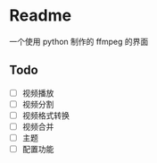 # Readme

一个使用 python 制作的 ffmpeg 的界面

## Todo

- [ ] 视频播放
- [ ] 视频分割
- [ ] 视频格式转换
- [ ] 视频合并
- [ ] 主题
- [ ] 配置功能
